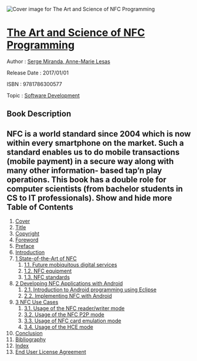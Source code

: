 ![Cover image for The Art and Science of NFC Programming](https://imgdetail.ebookreading.net/cover/cover/software_development/EB9781786300577.jpg)

[The Art and Science of NFC Programming](https://ebookreading.net/view/book/The+Art+and+Science+of+NFC+Programming-EB9781786300577_1.html "The Art and Science of NFC Programming")
====================================================================================================================

Author : [Serge Miranda](https://ebookreading.net/search/author/Serge+Miranda),[ Anne-Marie Lesas](https://ebookreading.net/search/author/+Anne-Marie+Lesas)

Release Date : 2017/01/01

ISBN : 9781786300577

Topic : [Software Development](https://ebookreading.net/search/category/software-development)

Book Description
-----------------

 NFC is a world standard since 2004 which is now within every smartphone on the market. Such a standard enables us to do mobile transactions (mobile payment) in a secure way along with many other information- based tap’n play operations. This book has a double role for computer scientists (from bachelor students in CS to IT professionals).
        Show and hide more                
Table of Contents
-----------------

1. [Cover](https://ebookreading.net/view/book/The+Art+and+Science+of+NFC+Programming-EB9781786300577_1.html)
1. [Title](https://ebookreading.net/view/book/The+Art+and+Science+of+NFC+Programming-EB9781786300577_3.html)
1. [Copyright](https://ebookreading.net/view/book/The+Art+and+Science+of+NFC+Programming-EB9781786300577_4.html)
1. [Foreword](https://ebookreading.net/view/book/The+Art+and+Science+of+NFC+Programming-EB9781786300577_5.html)
1. [Preface](https://ebookreading.net/view/book/The+Art+and+Science+of+NFC+Programming-EB9781786300577_6.html)
1. [Introduction](https://ebookreading.net/view/book/The+Art+and+Science+of+NFC+Programming-EB9781786300577_7.html)
1. [1 State-of-the-Art of NFC](https://ebookreading.net/view/book/The+Art+and+Science+of+NFC+Programming-EB9781786300577_8.html)
    1. [1.1. Future mobiquitous digital services](https://ebookreading.net/view/book/The+Art+and+Science+of+NFC+Programming-EB9781786300577_8.html#sec1.1)
    1. [1.2. NFC equipment](https://ebookreading.net/view/book/The+Art+and+Science+of+NFC+Programming-EB9781786300577_8.html#sec1.2)
    1. [1.3. NFC standards](https://ebookreading.net/view/book/The+Art+and+Science+of+NFC+Programming-EB9781786300577_8.html#sec1.3)
1. [2 Developing NFC Applications with Android](https://ebookreading.net/view/book/The+Art+and+Science+of+NFC+Programming-EB9781786300577_9.html)
    1. [2.1. Introduction to Android programming using Eclipse](https://ebookreading.net/view/book/The+Art+and+Science+of+NFC+Programming-EB9781786300577_9.html#sec2.1)
    1. [2.2. Implementing NFC with Android](https://ebookreading.net/view/book/The+Art+and+Science+of+NFC+Programming-EB9781786300577_9.html#sec2.2)
1. [3 NFC Use Cases](https://ebookreading.net/view/book/The+Art+and+Science+of+NFC+Programming-EB9781786300577_10.html)
    1. [3.1. Usage of the NFC reader/writer mode](https://ebookreading.net/view/book/The+Art+and+Science+of+NFC+Programming-EB9781786300577_10.html#sec3.1)
    1. [3.2. Usage of the NFC P2P mode](https://ebookreading.net/view/book/The+Art+and+Science+of+NFC+Programming-EB9781786300577_10.html#sec3.2)
    1. [3.3. Usage of NFC card emulation mode](https://ebookreading.net/view/book/The+Art+and+Science+of+NFC+Programming-EB9781786300577_10.html#sec3.3)
    1. [3.4. Usage of the HCE mode](https://ebookreading.net/view/book/The+Art+and+Science+of+NFC+Programming-EB9781786300577_10.html#sec3.4)
1. [Conclusion](https://ebookreading.net/view/book/The+Art+and+Science+of+NFC+Programming-EB9781786300577_11.html)
1. [Bibliography](https://ebookreading.net/view/book/The+Art+and+Science+of+NFC+Programming-EB9781786300577_12.html)
1. [Index](https://ebookreading.net/view/book/The+Art+and+Science+of+NFC+Programming-EB9781786300577_13.html)
1. [End User License Agreement](https://ebookreading.net/view/book/The+Art+and+Science+of+NFC+Programming-EB9781786300577_15.html)
